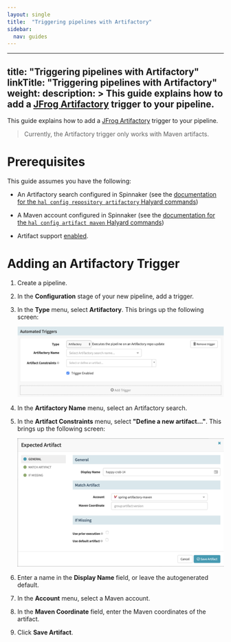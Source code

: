 ```yaml
---
layout: single
title:  "Triggering pipelines with Artifactory"
sidebar:
  nav: guides
---
```


---
title: "Triggering pipelines with Artifactory"
linkTitle: "Triggering pipelines with Artifactory"
weight: 
description: >
  This guide explains how to add a [JFrog Artifactory](https://jfrog.com/artifactory/) trigger to your pipeline. 
---

This guide explains how to add a [JFrog
Artifactory](https://jfrog.com/artifactory/) trigger to your pipeline.

> Currently, the Artifactory trigger only works with Maven artifacts.

# Prerequisites

This guide assumes you have the following:

* An Artifactory search configured in Spinnaker (see the [documentation for the
  `hal config repository artifactory` Halyard
commands](/reference/halyard/commands/#hal-config-repository-artifactory))

* A Maven account configured in Spinnaker (see the [documentation for the `hal
  config artifact maven` Halyard
commands](/reference/halyard/commands/#hal-config-artifact-maven))

* Artifact support [enabled](/reference/artifacts-with-artifactsrewrite//#enabling-artifact-support).

# Adding an Artifactory Trigger

1. Create a pipeline.

1. In the __Configuration__ stage of your new pipeline, add a trigger.

1. In the __Type__ menu, select __Artifactory__. This brings up the following
screen:

    ![](artifactory-trigger.png)

1. In the __Artifactory Name__ menu, select an Artifactory search.

1. In the __Artifact Constraints__ menu, select __"Define a new artifact..."__.
This brings up the following screen:

    ![](expected-artifact.png)

1. Enter a name in the __Display Name__ field, or leave the autogenerated
default.

1. In the __Account__ menu, select a Maven account.

1. In the __Maven Coordinate__ field, enter the Maven coordinates of the
artifact.

1. Click __Save Artifact__.
